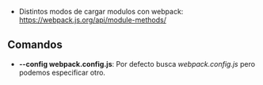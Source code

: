 * Distintos modos de cargar modulos con webpack: https://webpack.js.org/api/module-methods/

## Comandos
* **--config webpack.config.js**:  Por defecto busca _webpack.config.js_ pero podemos especificar otro.
